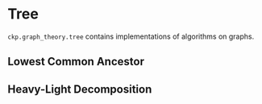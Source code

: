 # Tree

`ckp.graph_theory.tree` contains implementations of algorithms on graphs.

## Lowest Common Ancestor

## Heavy-Light Decomposition

